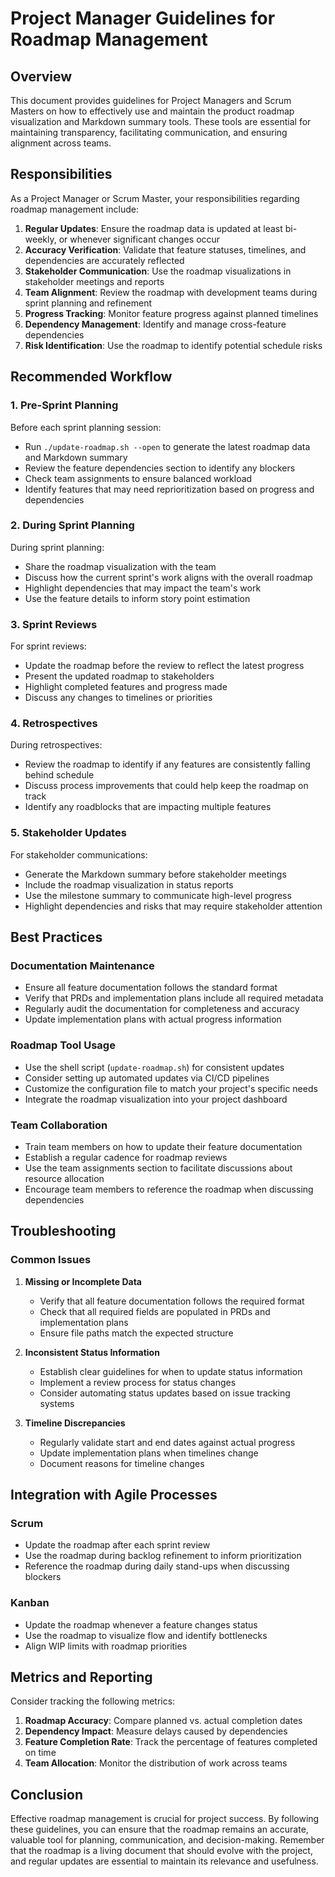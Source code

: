 # Project Manager Guidelines for Roadmap Management

## Overview

This document provides guidelines for Project Managers and Scrum Masters on how to effectively use and maintain the product roadmap visualization and Markdown summary tools. These tools are essential for maintaining transparency, facilitating communication, and ensuring alignment across teams.

## Responsibilities

As a Project Manager or Scrum Master, your responsibilities regarding roadmap management include:

1. **Regular Updates**: Ensure the roadmap data is updated at least bi-weekly, or whenever significant changes occur
2. **Accuracy Verification**: Validate that feature statuses, timelines, and dependencies are accurately reflected
3. **Stakeholder Communication**: Use the roadmap visualizations in stakeholder meetings and reports
4. **Team Alignment**: Review the roadmap with development teams during sprint planning and refinement
5. **Progress Tracking**: Monitor feature progress against planned timelines
6. **Dependency Management**: Identify and manage cross-feature dependencies
7. **Risk Identification**: Use the roadmap to identify potential schedule risks

## Recommended Workflow

### 1. Pre-Sprint Planning

Before each sprint planning session:

- Run `./update-roadmap.sh --open` to generate the latest roadmap data and Markdown summary
- Review the feature dependencies section to identify any blockers
- Check team assignments to ensure balanced workload
- Identify features that may need reprioritization based on progress and dependencies

### 2. During Sprint Planning

During sprint planning:

- Share the roadmap visualization with the team
- Discuss how the current sprint's work aligns with the overall roadmap
- Highlight dependencies that may impact the team's work
- Use the feature details to inform story point estimation

### 3. Sprint Reviews

For sprint reviews:

- Update the roadmap before the review to reflect the latest progress
- Present the updated roadmap to stakeholders
- Highlight completed features and progress made
- Discuss any changes to timelines or priorities

### 4. Retrospectives

During retrospectives:

- Review the roadmap to identify if any features are consistently falling behind schedule
- Discuss process improvements that could help keep the roadmap on track
- Identify any roadblocks that are impacting multiple features

### 5. Stakeholder Updates

For stakeholder communications:

- Generate the Markdown summary before stakeholder meetings
- Include the roadmap visualization in status reports
- Use the milestone summary to communicate high-level progress
- Highlight dependencies and risks that may require stakeholder attention

## Best Practices

### Documentation Maintenance

- Ensure all feature documentation follows the standard format
- Verify that PRDs and implementation plans include all required metadata
- Regularly audit the documentation for completeness and accuracy
- Update implementation plans with actual progress information

### Roadmap Tool Usage

- Use the shell script (`update-roadmap.sh`) for consistent updates
- Consider setting up automated updates via CI/CD pipelines
- Customize the configuration file to match your project's specific needs
- Integrate the roadmap visualization into your project dashboard

### Team Collaboration

- Train team members on how to update their feature documentation
- Establish a regular cadence for roadmap reviews
- Use the team assignments section to facilitate discussions about resource allocation
- Encourage team members to reference the roadmap when discussing dependencies

## Troubleshooting

### Common Issues

1. **Missing or Incomplete Data**
   - Verify that all feature documentation follows the required format
   - Check that all required fields are populated in PRDs and implementation plans
   - Ensure file paths match the expected structure

2. **Inconsistent Status Information**
   - Establish clear guidelines for when to update status information
   - Implement a review process for status changes
   - Consider automating status updates based on issue tracking systems

3. **Timeline Discrepancies**
   - Regularly validate start and end dates against actual progress
   - Update implementation plans when timelines change
   - Document reasons for timeline changes

## Integration with Agile Processes

### Scrum

- Update the roadmap after each sprint review
- Use the roadmap during backlog refinement to inform prioritization
- Reference the roadmap during daily stand-ups when discussing blockers

### Kanban

- Update the roadmap whenever a feature changes status
- Use the roadmap to visualize flow and identify bottlenecks
- Align WIP limits with roadmap priorities

## Metrics and Reporting

Consider tracking the following metrics:

1. **Roadmap Accuracy**: Compare planned vs. actual completion dates
2. **Dependency Impact**: Measure delays caused by dependencies
3. **Feature Completion Rate**: Track the percentage of features completed on time
4. **Team Allocation**: Monitor the distribution of work across teams

## Conclusion

Effective roadmap management is crucial for project success. By following these guidelines, you can ensure that the roadmap remains an accurate, valuable tool for planning, communication, and decision-making. Remember that the roadmap is a living document that should evolve with the project, and regular updates are essential to maintain its relevance and usefulness. 